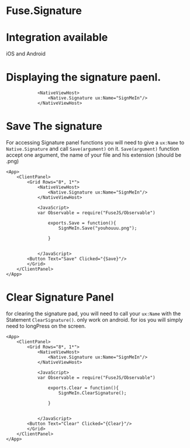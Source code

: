 # Fuse.Signature

# Integration available

iOS and Android




# Displaying the signature paenl.

```
			<NativeViewHost>
				<Native.Signature ux:Name="SignMeIn"/>
			</NativeViewHost>

```


# Save The signature

For accessing Signature panel functions you will need to give a `ux:Name` to `Native.Signature` and call `Save(argument)` on it.
`Save(argument)` function accept one argument, the name of your file and his extension (should be .png)

```
<App>
	<ClientPanel>
		<Grid Rows="8*, 1*">
			<NativeViewHost>
				<Native.Signature ux:Name="SignMeIn"/>
			</NativeViewHost>

			<JavaScript>
			var Observable = require("FuseJS/Observable")

				exports.Save = function(){
					SignMeIn.Save("youhouuu.png");

				}


			</JavaScript>
		<Button Text="Save" Clicked="{Save}"/>
		</Grid>
	</ClientPanel>
</App>
```

# Clear Signature Panel

for clearing the signature pad, you will need to call your `ux:Name` with the Statement `ClearSignature()`. only work on android.
for ios you will simply need to longPress on the screen.

```
<App>
	<ClientPanel>
		<Grid Rows="8*, 1*">
			<NativeViewHost>
				<Native.Signature ux:Name="SignMeIn"/>
			</NativeViewHost>

			<JavaScript>
			var Observable = require("FuseJS/Observable")

				exports.Clear = function(){
					SignMeIn.ClearSignature();

				}


			</JavaScript>
		<Button Text="Clear" Clicked="{Clear}"/>
		</Grid>
	</ClientPanel>
</App>
```



